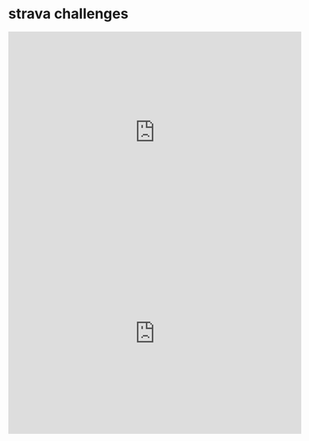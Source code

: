 # strava challenges

<iframe height='405' width='590' frameborder='0' allowtransparency='true' scrolling='no' src='https://www.strava.com/segments/14876077/embed'></iframe>

<iframe height='405' width='590' frameborder='0' allowtransparency='true' scrolling='no' src='https://www.strava.com/segments/14876135/embed'></iframe>
